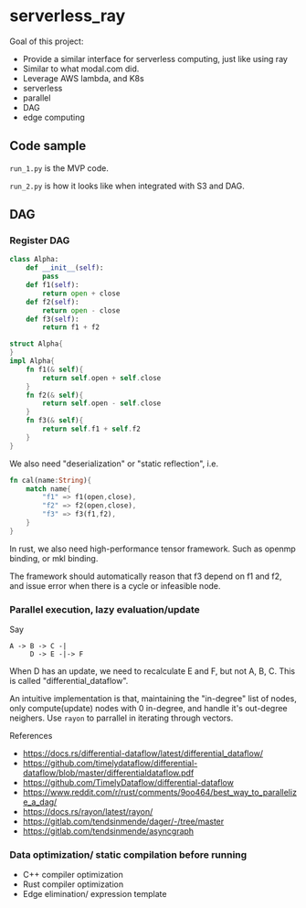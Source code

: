 # serverless_ray

Goal of this project:
- Provide a similar interface for serverless computing, just like using ray
- Similar to what modal.com did.
- Leverage AWS lambda, and K8s
- serverless
- parallel 
- DAG
- edge computing


## Code sample

`run_1.py` is the MVP code.

`run_2.py` is how it looks like when integrated with S3 and DAG.


## DAG

### Register DAG

```python
class Alpha:
    def __init__(self):
        pass
    def f1(self):
        return open + close
    def f2(self):
        return open - close
    def f3(self):
        return f1 + f2
```

```rust
struct Alpha{
}
impl Alpha{
    fn f1(& self){
        return self.open + self.close
    }
    fn f2(& self){
        return self.open - self.close
    }
    fn f3(& self){
        return self.f1 + self.f2
    }
}
```

We also need "deserialization" or "static reflection", i.e.
```rust
fn cal(name:String){
    match name{
        "f1" => f1(open,close),
        "f2" => f2(open,close),
        "f3" => f3(f1,f2),
    }
}
```

In rust, we also need high-performance tensor framework. Such as openmp binding, or mkl binding.

The framework should automatically reason that f3 depend on f1 and f2,
and issue error when there is a cycle or infeasible node.

### Parallel execution, lazy evaluation/update

Say 
```
A -> B -> C -|
     D -> E -|-> F
```
When D has an update, we need to recalculate E and F, but not A, B, C.
This is called "differential_dataflow".

An intuitive implementation is that, maintaining the "in-degree" list of nodes,
only compute(update) nodes with 0 in-degree, and handle it's out-degree neighers.
Use `rayon` to parrallel in iterating through vectors.


References
- https://docs.rs/differential-dataflow/latest/differential_dataflow/
- https://github.com/timelydataflow/differential-dataflow/blob/master/differentialdataflow.pdf
- https://github.com/TimelyDataflow/differential-dataflow
- https://www.reddit.com/r/rust/comments/9oo464/best_way_to_parallelize_a_dag/
- https://docs.rs/rayon/latest/rayon/
- https://gitlab.com/tendsinmende/dager/-/tree/master
- https://gitlab.com/tendsinmende/asyncgraph

### Data optimization/ static compilation before running

- C++ compiler optimization
- Rust compiler optimization
- Edge elimination/ expression template
